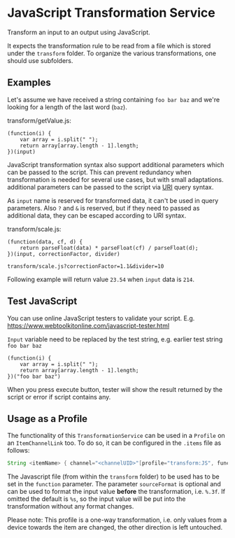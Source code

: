 # JavaScript Transformation Service

Transform an input to an output using JavaScript. 

It expects the transformation rule to be read from a file which is stored under the `transform` folder. 
To organize the various transformations, one should use subfolders.

## Examples

Let's assume we have received a string containing `foo bar baz` and we're looking for a length of the last word (`baz`).

transform/getValue.js:

```
(function(i) {
    var array = i.split(" ");
    return array[array.length - 1].length;
})(input)
```

JavaScript transformation syntax also support additional parameters which can be passed to the script. 
This can prevent redundancy when transformation is needed for several use cases, but with small adaptations.
additional parameters can be passed to the script via [URI](https://en.wikipedia.org/wiki/Uniform_Resource_Identifier) query syntax.

As `input` name is reserved for transformed data, it can't be used in query parameters. Also `?` and `&` is reserved, but if they need to passed as additional data, they can be escaped according to URI syntax.


transform/scale.js:
```
(function(data, cf, d) {
    return parseFloat(data) * parseFloat(cf) / parseFloat(d);
})(input, correctionFactor, divider)
```

`transform/scale.js?correctionFactor=1.1&divider=10`

Following example will return value `23.54` when `input` data is `214`.

   
## Test JavaScript

You can use online JavaScript testers to validate your script.
E.g. https://www.webtoolkitonline.com/javascript-tester.html

`Input` variable need to be replaced by the test string, e.g. earlier test string `foo bar baz`

```
(function(i) {
    var array = i.split(" ");
    return array[array.length - 1].length;
})("foo bar baz")
```

When you press execute button, tester will show the result returned by the script or error if script contains any.

## Usage as a Profile

The functionality of this `TransformationService` can be used in a `Profile` on an `ItemChannelLink` too.
To do so, it can be configured in the `.items` file as follows:

```java
String <itemName> { channel="<channelUID>"[profile="transform:JS", function="<filename>", sourceFormat="<valueFormat>"]}
```

The Javascript file (from within the `transform` folder) to be used has to be set in the `function` parameter.
The parameter `sourceFormat` is optional and can be used to format the input value **before** the transformation, i.e. `%.3f`.
If omitted the default is `%s`, so the input value will be put into the transformation without any format changes.

Please note: This profile is a one-way transformation, i.e. only values from a device towards the item are changed, the other direction is left untouched.
